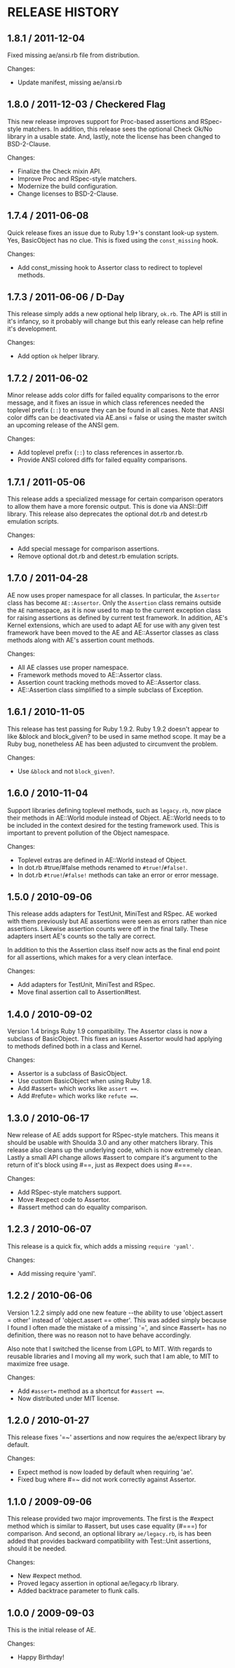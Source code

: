 # RELEASE HISTORY

## 1.8.1 / 2011-12-04

Fixed missing ae/ansi.rb file from distribution.

Changes:

* Update manifest, missing ae/ansi.rb


## 1.8.0 / 2011-12-03 / Checkered Flag

This new release improves support for Proc-based assertions and
RSpec-style matchers. In addition, this release sees the optional
Check Ok/No library in a usable state. And, lastly, note the license
has been changed to BSD-2-Clause.

Changes:

* Finalize the Check mixin API.
* Improve Proc and RSpec-style matchers.
* Modernize the build configuration.
* Change licenses to BSD-2-Clause.


## 1.7.4 / 2011-06-08

Quick release fixes an issue due to Ruby 1.9+'s constant look-up
system. Yes, BasicObject has no clue. This is fixed using the
`const_missing` hook.

Changes:

* Add const_missing hook to Assertor class to redirect to 
  toplevel methods.

## 1.7.3 / 2011-06-06 / D-Day

This release simply adds a new optional help library, `ok.rb`.
The API is still in it's infancy, so it probably will change
but this early release can help refine it's development.

Changes:

* Add option `ok` helper library.


## 1.7.2 / 2011-06-02

Minor release adds color diffs for failed equality comparisons to
the error message, and it fixes an issue in which class references
needed the toplevel prefix (`::`) to ensure they can be found in 
all cases. Note that ANSI color diffs can be deactivated via
AE.ansi = false or using the master switch an upcoming release
of the ANSI gem.

Changes:

* Add toplevel prefix (`::`) to class references in assertor.rb.
* Provide ANSI colored diffs for failed equality comparisons.


## 1.7.1 / 2011-05-06

This release adds a specialized message for certain comparison
operators to allow them have a more forensic output. This is done
via ANSI::Diff library. This release also deprecates the optional
dot.rb and detest.rb emulation scripts.

Changes:

* Add special message for comparison assertions.
* Remove optional dot.rb and detest.rb emulation scripts.


## 1.7.0 / 2011-04-28

AE now uses proper namespace for all classes. In particular, the `Assertor`
class has become `AE::Assertor`. Only the `Assertion` class remains outside
the `AE` namespace, as it is now used to map to the current exception class
for raising assertions as defined by current test framework. In addition,
AE's Kernel extensions, which are used to adapt AE for use with any given
test framework have been moved to the AE and AE::Assertor classes as
class methods along with AE's assertion count methods.

Changes:

* All AE classes use proper namespace.
* Framework methods moved to AE::Assertor class.
* Assertion count tracking methods moved to AE::Assertor class.
* AE::Assertion class simplified to a simple subclass of Exception.


## 1.6.1 / 2010-11-05

This release has test passing for Ruby 1.9.2. Ruby 1.9.2 doesn't appear
to like &block and block_given? to be used in same method scope. It
may be a Ruby bug, nonetheless AE has been adjusted to circumvent the
problem.

Changes:

* Use `&block` and not `block_given?`.


## 1.6.0 / 2010-11-04

Support libraries defining toplevel methods, such as `legacy.rb`, now place
their methods in AE::World module instead of Object. AE::World needs to
to be included in the context desired for the testing framework used. This
is important to prevent pollution of the Object namespace.

Changes:

* Toplevel extras are defined in AE::World instead of Object.
* In dot.rb #true/#false methods renamed to `#true!`/`#false!`.
* In dot.rb `#true!`/`#false!` methods can take an error or error message.


## 1.5.0 / 2010-09-06

This release adds adapters for TestUnit, MiniTest and RSpec. AE worked with
them previously but AE assertions were seen as errors rather than nice
assertions. Likewise assertion counts were off in the final tally. These
adapters insert AE's counts so the tally are correct.

In addition to this the Assertion class itself now acts as the final end
point for all assertions, which makes for a very clean interface.

Changes:

* Add adapters for TestUnit, MiniTest and RSpec.
* Move final assertion call to Assertion#test.


## 1.4.0 / 2010-09-02

Version 1.4 brings Ruby 1.9 compatibility. The Assertor class is now a
subclass of BasicObject. This fixes an issues Assertor would had
applying to methods defined both in a class and Kernel.

Changes:

* Assertor is a subclass of BasicObject.
* Use custom BasicObject when using Ruby 1.8.
* Add #assert= which works like `assert ==`.
* Add #refute= which works like `refute ==`.


## 1.3.0 / 2010-06-17

New release of AE adds support for RSpec-style matchers. This means
it should be usable with Shoulda 3.0 and any other matchers library.
This release also cleans up the underlying code, which is now
extremely clean. Lastly a small API change allows #assert to compare
it's argument to the return of it's block using #==, just as #expect
does using #===.

Changes:

* Add RSpec-style matchers support.
* Move #expect code to Assertor.
* #assert method can do equality comparison.


## 1.2.3 / 2010-06-07

This release is a quick fix, which adds a missing `require 'yaml'`.

Changes:

* Add missing require 'yaml'.


## 1.2.2 / 2010-06-06

Version 1.2.2 simply add one new feature --the ability to
use 'object.assert = other' instead of 'object.assert == other'.
This was added simply because I found I often made the mistake
of a missing '=', and since #assert= has no definition, there
was no reason not to have behave accordingly.

Also note that I switched the license from LGPL to MIT.
With regards to reusable libraries and I moving all my
work, such that I am able, to MIT to maximize free usage.

Changes:

* Add `#assert=` method as a shortcut for `#assert ==`.
* Now distributed under MIT license.


## 1.2.0 / 2010-01-27

This release fixes '=~' assertions and now requires the
ae/expect library by default.

Changes:

* Expect method is now loaded by default when requiring 'ae'.
* Fixed bug where #=~ did not work correctly against Assertor.


## 1.1.0 / 2009-09-06

This release provided two major improvements. The first is
the #expect method which is similar to #assert, but uses 
case equality (#===) for comparison. And second, an optional
library `ae/legacy.rb`, is has been added that provides
backward compatibility with Test::Unit assertions, should it
be needed.

Changes:

* New #expect method.
* Proved legacy assertion in optional ae/legacy.rb library.
* Added backtrace parameter to flunk calls.


## 1.0.0 / 2009-09-03

This is the initial release of AE.

Changes:

* Happy Birthday!

